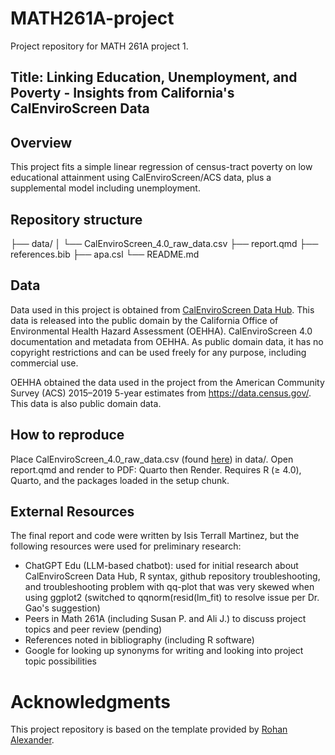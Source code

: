 # MATH261A-project
Project repository for MATH 261A project 1. 

## Title: Linking Education, Unemployment, and Poverty - Insights from California's CalEnviroScreen Data

## Overview
This project fits a simple linear regression of census-tract poverty on low educational attainment using CalEnviroScreen/ACS data, plus a supplemental model including unemployment.

## Repository structure
├── data/
│ └── CalEnviroScreen_4.0_raw_data.csv
├── report.qmd
├── references.bib
├── apa.csl
└── README.md

## Data 
Data used in this project is obtained from [CalEnviroScreen Data Hub](https://calenviroscreen-oehha.hub.arcgis.com/#Data). This data is released into the public domain by the California Office of Environmental Health Hazard Assessment (OEHHA). CalEnviroScreen 4.0 documentation and metadata from OEHHA. As public domain data, it has no copyright restrictions and can be used freely for any purpose, including commercial use.

OEHHA obtained the data used in the project from the American Community Survey (ACS) 2015–2019 5-year estimates from https://data.census.gov/. This data is also public domain data.

## How to reproduce
Place CalEnviroScreen_4.0_raw_data.csv (found [here](https://calenviroscreen-oehha.hub.arcgis.com/#Data)) in data/.
Open report.qmd and render to PDF: Quarto then Render. Requires R (≥ 4.0), Quarto, and the packages loaded in the setup chunk.

## External Resources
The final report and code were written by Isis Terrall Martinez, but the following resources were used for preliminary research:

* ChatGPT Edu (LLM-based chatbot): used for initial research about CalEnviroScreen Data Hub, R syntax, github repository troubleshooting, and troubleshooting problem with qq-plot that was very skewed when using ggplot2 (switched to qqnorm(resid(lm_fit) to resolve issue per Dr. Gao's suggestion)
* Peers in Math 261A (including Susan P. and Ali J.) to discuss project topics and peer review (pending)
* References noted in bibliography (including R software)
* Google for looking up synonyms for writing and looking into project topic possibilities

# Acknowledgments
This project repository is based on the template provided by [Rohan Alexander](https://github.com/RohanAlexander/starter_folder/tree/main).
